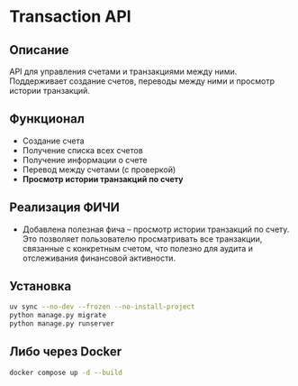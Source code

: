 # Transaction API

## Описание

API для управления счетами и транзакциями между ними. Поддерживает создание счетов, переводы между ними и просмотр истории транзакций.

## Функционал

- Создание счета
- Получение списка всех счетов
- Получение информации о счете
- Перевод между счетами (с проверкой)
- **Просмотр истории транзакций по счету**

## Реализация ФИЧИ

- Добавлена полезная фича – просмотр истории транзакций по счету. 
Это позволяет пользователю просматривать все транзакции, связанные с конкретным счетом, 
что полезно для аудита и отслеживания финансовой активности.

## Установка

```bash
uv sync --no-dev --frozen --no-install-project
python manage.py migrate
python manage.py runserver
```

## Либо через Docker

```bash
docker compose up -d --build
```

